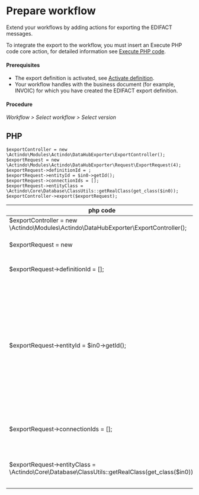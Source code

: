 # Prepare workflow

Extend your workflows by adding actions for exporting the EDIFACT messages.


To integrate the export to the workflow, you must insert an
Execute PHP code core action, for detailed information see [Execute PHP code](../../ActindoWorkFlow/UserInterface/08_CoreActions.md#execute-php-code).


#### Prerequisites

- The export definition is activated, see [Activate definition](01_ManageDefinitions.md#activate-definition).
- Your workflow handles with the business document (for example, INVOIC) for which you have created the EDIFACT export definition. 

#### Procedure

*Workflow > Select workflow > Select version*




## PHP

```
$exportController = new \Actindo\Modules\Actindo\DataHubExporter\ExportController();
$exportRequest = new \Actindo\Modules\Actindo\DataHubExporter\Request\ExportRequest(4);
$exportRequest->definitionId = ; 
$exportRequest->entityId = $in0->getId();
$exportRequest->connectionIds = []; 
$exportRequest->entityClass = \Actindo\Core\Database\ClassUtils::getRealClass(get_class($in0));  
$exportController->export($exportRequest);
```

|php code | Meaning |
|--------|----|
|$exportController = new \Actindo\Modules\Actindo\DataHubExporter\ExportController();| Get exporter|
| $exportRequest = new |Create export request|
|$exportRequest->definitionId = []; | ID of the export definition|
|$exportRequest->entityId = $in0->getId(); | Primary identifier of the entity that is to be exported (e.g. business document that have been loaded at the start point and is input in *in0* input port).|
|$exportRequest->connectionIds = [];| List of connection IDs (comma-separated)|
|$exportRequest->entityClass = \Actindo\Core\Database\ClassUtils::getRealClass(get_class($in0));| Entity type (class name) input in *in0* input port

